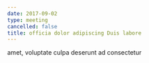 ```yaml
---
date: 2017-09-02
type: meeting
cancelled: false
title: officia dolor adipiscing Duis labore
---
```

amet, voluptate culpa deserunt ad consectetur